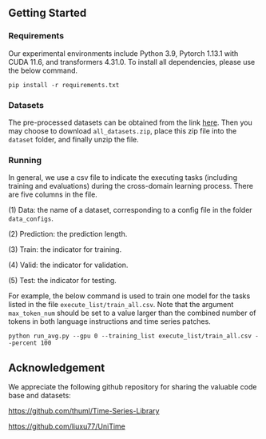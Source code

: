 
## Getting Started

### Requirements
Our experimental environments include Python 3.9, Pytorch 1.13.1 with CUDA 11.6, and transformers 4.31.0. To install all dependencies, please use the below command.
```
pip install -r requirements.txt
```

### Datasets
The pre-processed datasets can be obtained from the link [here](https://drive.google.com/drive/folders/13Cg1KYOlzM5C7K8gK8NfC-F3EYxkM3D2?usp=sharing). Then you may choose to download `all_datasets.zip`, place this zip file into the `dataset` folder, and finally unzip the file.

### Running
In general, we use a csv file to indicate the executing tasks (including training and evaluations) during the cross-domain learning process. There are five columns in the file.

(1) Data: the name of a dataset, corresponding to a config file in the folder `data_configs`.

(2) Prediction: the prediction length.

(3) Train: the indicator for training.

(4) Valid: the indicator for validation.

(5) Test: the indicator for testing.

For example, the below command is used to train one model for the tasks listed in the file `execute_list/train_all.csv`. Note that the argument `max_token_num` should be set to a value larger than the combined number of tokens in both language instructions and time series patches.
```
python run_avg.py --gpu 0 --training_list execute_list/train_all.csv --percent 100
```


## Acknowledgement
We appreciate the following github repository for sharing the valuable code base and datasets:

https://github.com/thuml/Time-Series-Library

https://github.com/liuxu77/UniTime
